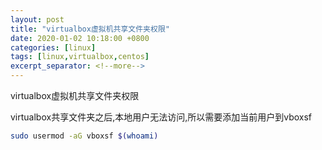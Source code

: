 ```yaml
---
layout: post
title: "virtualbox虚拟机共享文件夹权限"
date: 2020-01-02 10:18:00 +0800
categories: [linux]
tags: [linux,virtualbox,centos]
excerpt_separator: <!--more-->
---
```

virtualbox虚拟机共享文件夹权限
<!--more-->

virtualbox共享文件夹之后,本地用户无法访问,所以需要添加当前用户到vboxsf

```bash
sudo usermod -aG vboxsf $(whoami)
```
